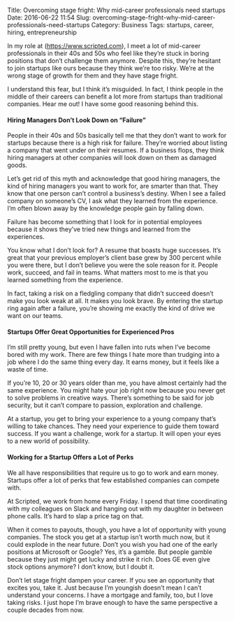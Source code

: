Title: Overcoming stage fright: Why mid-career professionals need startups
Date: 2016-06-22 11:54
Slug: overcoming-stage-fright-why-mid-career-professionals-need-startups
Category: Business
Tags: startups, career, hiring, entrepreneurship

In my role at (https://www.scripted.com), I meet a lot of mid-career professionals in their 40s and 50s who feel like they’re stuck in boring positions that don’t challenge them anymore. Despite this, they’re hesitant to join startups like ours because they think we’re too risky. We’re at the wrong stage of growth for them and they have stage fright.

I understand this fear, but I think it’s misguided. In fact, I think people in the middle of their careers can benefit a lot more from startups than traditional companies. Hear me out! I have some good reasoning behind this.

#### Hiring Managers Don’t Look Down on “Failure”

People in their 40s and 50s basically tell me that they don’t want to work for startups because there is a high risk for failure. They’re worried about listing a company that went under on their resumes. If a business flops, they think hiring managers at other companies will look down on them as damaged goods.

Let’s get rid of this myth and acknowledge that good hiring managers, the kind of hiring managers you want to work for, are smarter than that. They know that one person can’t control a business’s destiny. When I see a failed company on someone’s CV, I ask what they learned from the experience. I’m often blown away by the knowledge people gain by falling down.

Failure has become something that I look for in potential employees because it shows they’ve tried new things and learned from the experiences.

You know what I don’t look for? A resume that boasts huge successes. It’s great that your previous employer’s client base grew by 300 percent while you were there, but I don’t believe you were the sole reason for it. People work, succeed, and fail in teams. What matters most to me is that you learned something from the experience.

In fact, taking a risk on a fledgling company that didn’t succeed doesn’t make you look weak at all. It makes you look brave. By entering the startup ring again after a failure, you’re showing me exactly the kind of drive we want on our teams.

#### Startups Offer Great Opportunities for Experienced Pros

I’m still pretty young, but even I have fallen into ruts when I’ve become bored with my work. There are few things I hate more than trudging into a job where I do the same thing every day. It earns money, but it feels like a waste of time.

If you’re 10, 20 or 30 years older than me, you have almost certainly had the same experience. You might hate your job right now because you never get to solve problems in creative ways. There’s something to be said for job security, but it can’t compare to passion, exploration and challenge.

At a startup, you get to bring your experience to a young company that’s willing to take chances. They need your experience to guide them toward success. If you want a challenge, work for a startup. It will open your eyes to a new world of possibility.

#### Working for a Startup Offers a Lot of Perks

We all have responsibilities that require us to go to work and earn money. Startups offer a lot of perks that few established companies can compete with.

At Scripted, we work from home every Friday. I spend that time coordinating with my colleagues on Slack and hanging out with my daughter in between phone calls. It’s hard to slap a price tag on that.

When it comes to payouts, though, you have a lot of opportunity with young companies. The stock you get at a startup isn’t worth much now, but it could explode in the near future. Don’t you wish you had one of the early positions at Microsoft or Google? Yes, it’s a gamble. But people gamble because they just might get lucky and strike it rich. Does GE even give stock options anymore? I don’t know, but I doubt it.

Don’t let stage fright dampen your career. If you see an opportunity that excites you, take it. Just because I’m youngish doesn’t mean I can’t understand your concerns. I have a mortgage and family, too, but I love taking risks. I just hope I’m brave enough to have the same perspective a couple decades from now.